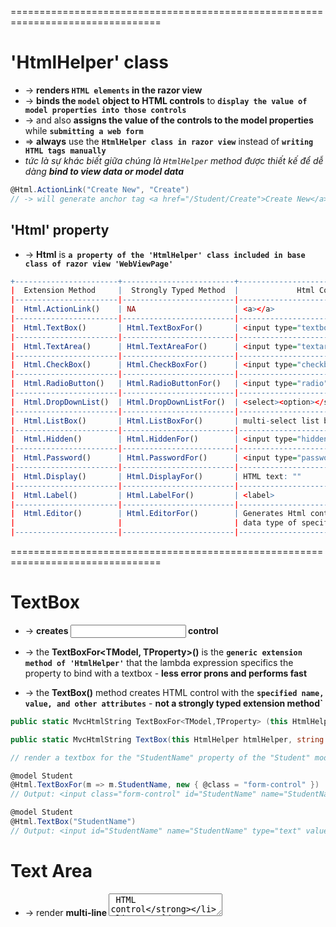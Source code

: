 ================================================================================
# 'HtmlHelper' class 
* -> **renders `HTML elements` in the razor view** 
* -> **binds the `model` object to HTML controls** to **`display the value of model properties into those controls`**
* -> and also **assigns the value of the controls to the model properties** while **`submitting a web form`**
* => **always** use the **`HtmlHelper class in razor view`** instead of **`writing HTML tags manually`**
* _tức là sự khác biết giữa chúng là `HtmlHelper` method được thiết kế để dễ dàng **bind to view data or model data**_

```cs
@Html.ActionLink("Create New", "Create")
// -> will generate anchor tag <a href="/Student/Create">Create New</a>
```

## 'Html' property
* -> **Html** is **`a property of the 'HtmlHelper' class included in base class of razor view 'WebViewPage'`**

```r - HtmlHelper methods and HTML control each method renders
+-----------------------+-------------------------+---------------------------------------+
|  Extension Method	    |  Strongly Typed Method  |             Html Control              |
|-----------------------|-------------------------|---------------------------------------|
|  Html.ActionLink()    | NA	                  | <a></a>                               |
|-----------------------|-------------------------|---------------------------------------|
|  Html.TextBox()	    | Html.TextBoxFor()	      | <input type="textbox">                |
|-----------------------|-------------------------|---------------------------------------|
|  Html.TextArea()	    | Html.TextAreaFor()	  | <input type="textarea">               |
|-----------------------|-------------------------|---------------------------------------|
|  Html.CheckBox()	    | Html.CheckBoxFor()	  | <input type="checkbox">               |
|-----------------------|-------------------------|---------------------------------------|
|  Html.RadioButton()	| Html.RadioButtonFor()	  | <input type="radio">                  |
|-----------------------|-------------------------|---------------------------------------|
|  Html.DropDownList()  | Html.DropDownListFor()  |	<select><option></select>             |
|-----------------------|-------------------------|---------------------------------------|
|  Html.ListBox()	    | Html.ListBoxFor()	      | multi-select list box: <select>       |
|-----------------------|-------------------------|---------------------------------------|
|  Html.Hidden()	    | Html.HiddenFor()	      | <input type="hidden">                 |
|-----------------------|-------------------------|---------------------------------------|
|  Html.Password()	    | Html.PasswordFor()	  | <input type="password">               |
|-----------------------|-------------------------|---------------------------------------|
|  Html.Display()	    | Html.DisplayFor()	      | HTML text: ""                         |
|-----------------------|-------------------------|---------------------------------------|
|  Html.Label()	        | Html.LabelFor()	      | <label>                               |
|-----------------------|-------------------------|---------------------------------------|
|  Html.Editor()	    | Html.EditorFor()	      | Generates Html controls based on      |
|                       |                         | data type of specified model property |
|-----------------------|-------------------------|---------------------------------------|
```

================================================================================
# TextBox
* -> **creates <input type="text"> control**

* -> the **TextBoxFor<TModel, TProperty>()** is the **`generic extension method of 'HtmlHelper'`** that the lambda expression specifics the property to bind with a textbox - **less error prons and performs fast**
* -> the **TextBox()** method creates HTML control with the **`specified name, value, and other attributes`** - **not a strongly typed extension method`**

```cs - dll
public static MvcHtmlString TextBoxFor<TModel,TProperty> (this HtmlHelper<TModel>> htmlHelper, Expression<Func<TModel,TProperty>> expression, object htmlAttributes);

public static MvcHtmlString TextBox(this HtmlHelper htmlHelper, string name, string value, object htmlAttributes)
``` 

```cs - Ex:
// render a textbox for the "StudentName" property of the "Student" model

@model Student
@Html.TextBoxFor(m => m.StudentName, new { @class = "form-control" }) 
// Output: <input class="form-control" id="StudentName" name="StudentName" type="text" value="" />

@model Student
@Html.TextBox("StudentName") 
// Output: <input id="StudentName" name="StudentName" type="text" value="" />
```

# Text Area
* -> render **multi-line <textarea> HTML control**
* _sử dụng **`TextArea()`** hoặc **`TextAreaFor<TModel, TProperty>()`** như TextBox_

```cs
@model Student
@Html.TextAreaFor(m => m.Description)
// Output: <textarea cols="20" id="Description" name="Description" rows="2"></textarea>

@model Student
@Html.TextArea("Description", "This is dummy description.", new { @class = "form-control" })
// Output: <textarea class="form-control" id="Description" name="Description" rows="2"cols="20">This is dummy description.</textarea>
```

# Checkbox
* -> **generate a <input type="checkbox"> HTML control** in a razor view; also **generated an additional hidden field** with the **`same name`**
* -> when we **`submit a form with a checkbox`**, the **value is posted only if a checkbox is checked**; the **`hidden input with the same name`** will **send 'false' value to the server if checkbox is unchecked**
* -> _using **`Html.CheckBox()`** or **`Html.CheckBoxFor()`**_

```cs
@model Student
@Html.CheckBoxFor(m => m.isActive)
// Output: 
// <input data-val="true" data-val-required="The isActive field is required." id="isActive" name="isActive" type="checkbox" value="true" />
// <input name="isActive" type="hidden" value="false" />

@Html.CheckBox("isActive", true)
// Output: <input checked="checked" id="isActive" name="isActive" type="checkbox" value="true" />
```

# Radio
* -> **generate a <input type="radio"> HTML control** in a razor view
* -> _using **`Html.RadioButtonFor<TModel, TProperty>()`** and **`RadioButton()`**_

```cs
@model Student
@Html.RadioButtonFor(m => m.Gender,"Male") // Ouput: <input checked="checked" id="Gender" name="Gender" type="radio" value="Male" />
@Html.RadioButtonFor(m => m.Gender,"Female") // Output: <input checked="checked" id="Gender" name="Gender" type="radio" value="FeMale" />

Male:   @Html.RadioButton("Gender","Male")  
Female: @Html.RadioButton("Gender","Female")  
// Male: <input checked="checked" id="Gender" name="Gender" type="radio" value="Male" />
// Female: <input id="Gender"name="Gender" type="radio" value="Female" />
```

# DropdownList
* -> **generate the dropdownlist (<select>) HTML control** using the **`HtmlHelper`** in a razor view
* -> _i **`DropDownListFor()`** and **`DropDownList()`**_

```cs
public class Student
{
    public int StudentId { get; set; }
    public string StudentName { get; set; }
    public Gender StudentGender { get; set; }
}
public enum Gender
{
    Male,
    Female    
}

@using MyMVCApp.Models
@model Student
@Html.DropDownListFor(m => m.StudentGender, new SelectList(Enum.GetValues(typeof(Gender))), "Select Gender")
// Output:
// <select class="form-control" id="StudentGender" name="StudentGender">
//    <option>Select Gender</option> 
//    <option>Male</option> 
//    <option>Female</option> 
// </select>

@using MyMVCApp.Models
@model Student
@Html.DropDownList("StudentGender", new SelectList(Enum.GetValues(typeof(Gender))), "Select Gender",new { @class = "form-control" })
// <select class="form-control" id="StudentGender" name="StudentGender">
//    <option>Select Gender</option> 
//    <option>Male</option> 
//    <option>Female</option> 
// </select>
```

# Hidden Field
* -> **generate hidden field** using the **`HtmlHelper`** (_i **`Html.HiddenFor()`** or **`Html.Hidden()`**_) in razor view
* -> the generated <input> has **data-** HTML5 attribute - used for **`validation` ASP.NET MVC**

```cs
@model Student
@Html.HiddenFor(m => m.StudentId)
// <input 
//      data-val="true" 
//      data-val-number="The field StudentId must be a number." 
//      data-val-required="The StudentId field is required." 
//      id="StudentId" 
//      name="StudentId" 
//      type="hidden" 
//      value="" />

@model Student
@Html.Hidden("StudentId")
// <input 
//      id="StudentId" 
//      name="StudentId" 
//      type="hidden" 
//      value="1" />
```

================================================================================
